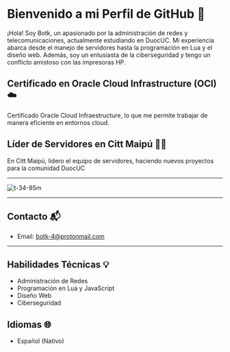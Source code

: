 # Bienvenido a mi Perfil de GitHub 🚀

¡Hola! Soy Botk, un apasionado por la administración de redes y telecomunicaciones, actualmente estudiando en DuocUC. Mi experiencia abarca desde el manejo de servidores hasta la programación en Lua y el diseño web. Además, soy un entusiasta de la ciberseguridad y tengo un conflicto amistoso con las impresoras HP.

## Certificado en Oracle Cloud Infrastructure (OCI) ☁️

Certificado Oracle Cloud Infraestructure, lo que me permite trabajar de manera eficiente en entornos cloud.

## Líder de Servidores en Citt Maipú 👨‍💻

En Citt Maipú, lidero el equipo de servidores, haciendo nuevos proyectos para la comunidad DuocUC

---

![t-34-85m](https://cdn.discordapp.com/attachments/788891248953917474/1162494149661036544/t_34_85_by_maruftim_dbw9mcc.gif?ex=653c240b&is=6529af0b&hm=0f391bab179c14859625b35aafa473dbbd22136d89cd9eaa1192a351871d8692&)

---

## Contacto 📬

- Email: botk-4@protonmail.com

---

## Habilidades Técnicas 💡

- Administración de Redes
- Programación en Lua y JavaScript
- Diseño Web
- Ciberseguridad

## Idiomas 🌐

- Español (Nativo)

